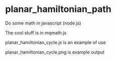 planar_hamiltonian_path
=======================

Do some math in javascript (node.js)

The cool stuff is in mqmath.js

planar_hamiltonian_cycle.js is an example of use

planar_hamiltonian_cycle.png is example output
